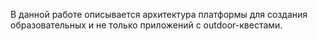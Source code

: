 ﻿В данной работе описывается архитектура платформы для создания образовательных и не только приложений с outdoor-квестами.